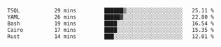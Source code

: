 <!--START_SECTION:waka-->

```txt
TSQL           29 mins         ██████▒░░░░░░░░░░░░░░░░░░   25.11 %
YAML           26 mins         █████▓░░░░░░░░░░░░░░░░░░░   22.80 %
Bash           19 mins         ████░░░░░░░░░░░░░░░░░░░░░   16.54 %
Cairo          17 mins         ████░░░░░░░░░░░░░░░░░░░░░   15.35 %
Rust           14 mins         ███░░░░░░░░░░░░░░░░░░░░░░   12.01 %
```

<!--END_SECTION:waka-->